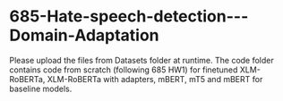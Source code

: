 # 685-Hate-speech-detection---Domain-Adaptation

Please upload the files from Datasets folder at runtime. The code folder contains code from scratch (following 685 HW1) for finetuned XLM-RoBERTa, XLM-RoBERTa with adapters, mBERT, mT5 and mBERT for baseline models.
